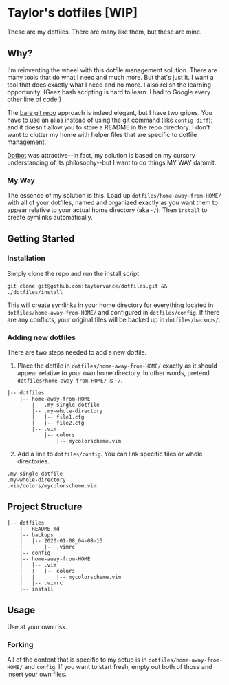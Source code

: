 # Taylor's dotfiles [WIP]

These are my dotfiles. There are many like them, but these are mine.

## Why?

I'm reinventing the wheel with this dotfile management solution. There are many tools that do what I need and much more. But that's just it. I want a tool that does exactly what I need and no more. I also relish the learning opportunity. (Geez bash scripting is hard to learn. I had to Google every other line of code!)

The [bare git repo](https://www.atlassian.com/git/tutorials/dotfiles) approach is indeed elegant, but I have two gripes. You have to use an alias instead of using the git command (like `config diff`); and it doesn't allow you to store a README in the repo directory. I don't want to clutter my home with helper files that are specific to dotfile management.

[Dotbot](https://www.anishathalye.com/2014/08/03/managing-your-dotfiles/) was attractive--in fact, my solution is based on my cursory understanding of its philosophy--but I want to do things MY WAY dammit.

### My Way

The essence of my solution is this. Load up `dotfiles/home-away-from-HOME/` with all of your dotfiles, named and organized exactly as you want them to appear relative to your actual home directory (aka `~/`). Then `install` to create symlinks automatically.

## Getting Started

### Installation

Simply clone the repo and run the install script.

```
git clone git@github.com:taylorvance/dotfiles.git && ./dotfiles/install
```

This will create symlinks in your home directory for everything located in `dotfiles/home-away-from-HOME/` and configured in `dotfiles/config`. If there are any conflicts, your original files will be backed up in `dotfiles/backups/`.

### Adding new dotfiles

There are two steps needed to add a new dotfile.

1. Place the dotfile in `dotfiles/home-away-from-HOME/` exactly as it should appear relative to your own home directory. In other words, pretend `dotfiles/home-away-from-HOME/` is `~/`.

```
|-- dotfiles
    |-- home-away-from-HOME
        |-- .my-single-dotfile
        |-- .my-whole-directory
        |   |-- file1.cfg
        |   |-- file2.cfg
        |-- .vim
            |-- colors
                |-- mycolorscheme.vim
```

2. Add a line to `dotfiles/config`. You can link specific files or whole directories.

```
.my-single-dotfile
.my-whole-directory
.vim/colors/mycolorscheme.vim
```

## Project Structure

```
|-- dotfiles
    |-- README.md
    |-- backups
    |   |-- 2020-01-08_04-08-15
    |       |-- .vimrc
    |-- config
    |-- home-away-from-HOME
    |   |-- .vim
    |   |   |-- colors
    |   |       |-- mycolorscheme.vim
    |   |-- .vimrc
    |-- install
```

## Usage

Use at your own risk.

### Forking

All of the content that is specific to my setup is in `dotfiles/home-away-from-HOME/` and `config`. If you want to start fresh, empty out both of those and insert your own files.
